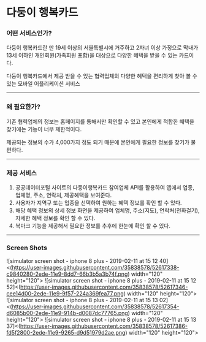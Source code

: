 # 다둥이 행복카드

### 어떤 서비스인가?

다둥이 행복카드란 만 19세 이상의 서울특별시에 거주하고 2자녀 이상 가정으로 막내가 13세 이하인 개인회원(가족회원 포함)을 대상으로 다양한 혜택을 받을 수 있는 카드이다.

다둥이 행복카드에서 제공 받을 수 있는 협력업체의 다양한 혜택을 편리하게 찾아 볼 수 있는 모바일 어플리케이션 서비스

---

### 왜 필요한가?

기존 협력업체의 정보는 홈페이지를 통해서만 확인할 수 있고 본인에게 적합한 혜택을 찾기에는 기능이 너무 제한적이다.

제공되는 정보의 수가 4,000가지 정도 되기 때문에 본인에게 필요한 정보를 찾기가 불편하다.

---

### 제공 서비스

1. 공공데이터포털 사이트의 다둥이행복카드 참여업체 API를 활용하여 앱에서 업종, 업체명, 주소, 연락처, 제공혜택을 보여준다.
2. 사용자가 지역구 또는 업종을 선택하여 원하는 혜택 정보를 확인 할 수 있다.
3. 해당 혜택 정보의 상세 정보 화면을 제공하여 업체명, 주소(지도), 연락처(전화걸기), 자세한 혜택 정보를 확인 할 수 있다.
4. 북마크 기능을 제공해서 필요한 정보를 추후에 한눈에 확인 할 수 있다.

---

### Screen Shots
![simulator screen shot - iphone 8 plus - 2019-02-11 at 15 12 40]<(https://user-images.githubusercontent.com/35838578/52617338-c9840280-2ede-11e9-8dd7-66b3b5a3b74f.png) width="120" height="120">
![simulator screen shot - iphone 8 plus - 2019-02-11 at 15 12 52]<(https://user-images.githubusercontent.com/35838578/52617346-cee14d00-2ede-11e9-9f57-224a369fea77.png) width="120" height="120">
![simulator screen shot - iphone 8 plus - 2019-02-11 at 15 13 02]<(https://user-images.githubusercontent.com/35838578/52617354-d6085b00-2ede-11e9-914b-d0087dc77765.png) width="120" height="120">
![simulator screen shot - iphone 8 plus - 2019-02-11 at 15 13 37]<(https://user-images.githubusercontent.com/35838578/52617386-fd5f2800-2ede-11e9-9265-d9d51979d2ae.png) width="120" height="120">
